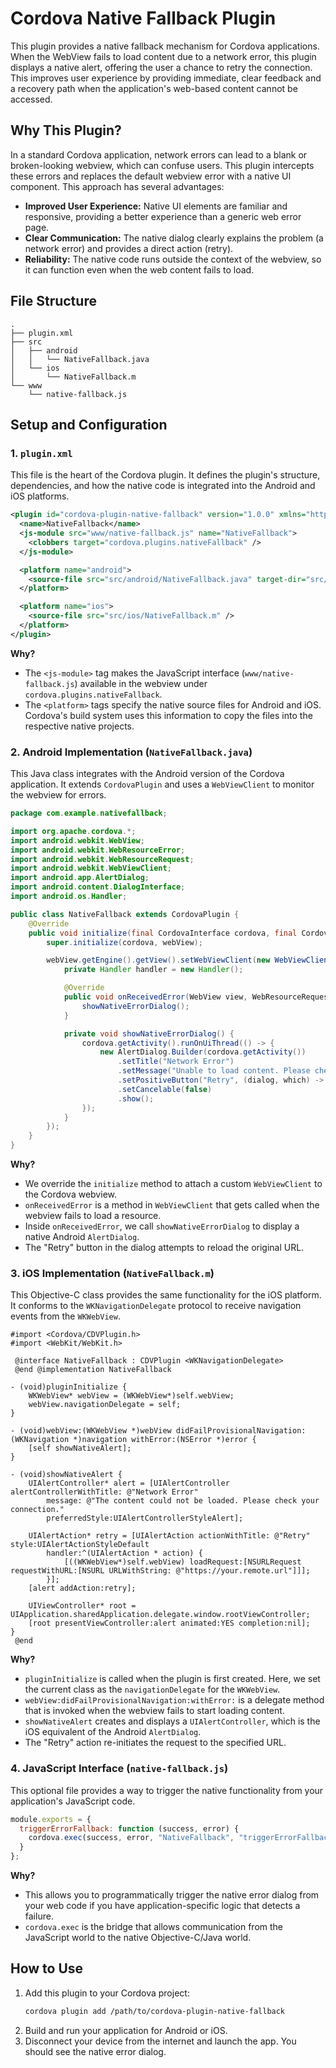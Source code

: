 # Cordova Native Fallback Plugin

This plugin provides a native fallback mechanism for Cordova applications. When the WebView fails to load content due to a network error, this plugin displays a native alert, offering the user a chance to retry the connection. This improves user experience by providing immediate, clear feedback and a recovery path when the application's web-based content cannot be accessed.

## Why This Plugin?

In a standard Cordova application, network errors can lead to a blank or broken-looking webview, which can confuse users. This plugin intercepts these errors and replaces the default webview error with a native UI component. This approach has several advantages:

*   **Improved User Experience:** Native UI elements are familiar and responsive, providing a better experience than a generic web error page.
*   **Clear Communication:** The native dialog clearly explains the problem (a network error) and provides a direct action (retry).
*   **Reliability:** The native code runs outside the context of the webview, so it can function even when the web content fails to load.

## File Structure

```
.
├── plugin.xml
├── src
│   ├── android
│   │   └── NativeFallback.java
│   └── ios
│       └── NativeFallback.m
└── www
    └── native-fallback.js
```

## Setup and Configuration

### 1. `plugin.xml`

This file is the heart of the Cordova plugin. It defines the plugin's structure, dependencies, and how the native code is integrated into the Android and iOS platforms.

```xml
<plugin id="cordova-plugin-native-fallback" version="1.0.0" xmlns="http://apache.org/cordova/ns/plugins/1.0">
  <name>NativeFallback</name>
  <js-module src="www/native-fallback.js" name="NativeFallback">
    <clobbers target="cordova.plugins.nativeFallback" />
  </js-module>

  <platform name="android">
    <source-file src="src/android/NativeFallback.java" target-dir="src/com/example/nativefallback" />
  </platform>

  <platform name="ios">
    <source-file src="src/ios/NativeFallback.m" />
  </platform>
</plugin>
```

**Why?**

*   The `<js-module>` tag makes the JavaScript interface (`www/native-fallback.js`) available in the webview under `cordova.plugins.nativeFallback`.
*   The `<platform>` tags specify the native source files for Android and iOS. Cordova's build system uses this information to copy the files into the respective native projects.

### 2. Android Implementation (`NativeFallback.java`)

This Java class integrates with the Android version of the Cordova application. It extends `CordovaPlugin` and uses a `WebViewClient` to monitor the webview for errors.

```java
package com.example.nativefallback;

import org.apache.cordova.*;
import android.webkit.WebView;
import android.webkit.WebResourceError;
import android.webkit.WebResourceRequest;
import android.webkit.WebViewClient;
import android.app.AlertDialog;
import android.content.DialogInterface;
import android.os.Handler;

public class NativeFallback extends CordovaPlugin {
    @Override
    public void initialize(final CordovaInterface cordova, final CordovaWebView webView) {
        super.initialize(cordova, webView);

        webView.getEngine().getView().setWebViewClient(new WebViewClient() {
            private Handler handler = new Handler();

            @Override
            public void onReceivedError(WebView view, WebResourceRequest request, WebResourceError error) {
                showNativeErrorDialog();
            }

            private void showNativeErrorDialog() {
                cordova.getActivity().runOnUiThread(() -> {
                    new AlertDialog.Builder(cordova.getActivity())
                        .setTitle("Network Error")
                        .setMessage("Unable to load content. Please check your connection.")
                        .setPositiveButton("Retry", (dialog, which) -> webView.loadUrl("https://your.remote.url"))
                        .setCancelable(false)
                        .show();
                });
            }
        });
    }
}
```

**Why?**

*   We override the `initialize` method to attach a custom `WebViewClient` to the Cordova webview.
*   `onReceivedError` is a method in `WebViewClient` that gets called when the webview fails to load a resource.
*   Inside `onReceivedError`, we call `showNativeErrorDialog` to display a native Android `AlertDialog`.
*   The "Retry" button in the dialog attempts to reload the original URL.

### 3. iOS Implementation (`NativeFallback.m`)

This Objective-C class provides the same functionality for the iOS platform. It conforms to the `WKNavigationDelegate` protocol to receive navigation events from the `WKWebView`.

```objc
#import <Cordova/CDVPlugin.h>
#import <WebKit/WebKit.h>

 @interface NativeFallback : CDVPlugin <WKNavigationDelegate>
 @end @implementation NativeFallback

- (void)pluginInitialize {
    WKWebView* webView = (WKWebView*)self.webView;
    webView.navigationDelegate = self;
}

- (void)webView:(WKWebView *)webView didFailProvisionalNavigation:(WKNavigation *)navigation withError:(NSError *)error {
    [self showNativeAlert];
}

- (void)showNativeAlert {
    UIAlertController* alert = [UIAlertController alertControllerWithTitle: @"Network Error"
        message: @"The content could not be loaded. Please check your connection."
        preferredStyle:UIAlertControllerStyleAlert];

    UIAlertAction* retry = [UIAlertAction actionWithTitle: @"Retry" style:UIAlertActionStyleDefault
        handler:^(UIAlertAction * action) {
            [((WKWebView*)self.webView) loadRequest:[NSURLRequest requestWithURL:[NSURL URLWithString: @"https://your.remote.url"]]];
        }];
    [alert addAction:retry];

    UIViewController* root = UIApplication.sharedApplication.delegate.window.rootViewController;
    [root presentViewController:alert animated:YES completion:nil];
}
 @end
```

**Why?**

*   `pluginInitialize` is called when the plugin is first created. Here, we set the current class as the `navigationDelegate` for the `WKWebView`.
*   `webView:didFailProvisionalNavigation:withError:` is a delegate method that is invoked when the webview fails to start loading content.
*   `showNativeAlert` creates and displays a `UIAlertController`, which is the iOS equivalent of the Android `AlertDialog`.
*   The "Retry" action re-initiates the request to the specified URL.

### 4. JavaScript Interface (`native-fallback.js`)

This optional file provides a way to trigger the native functionality from your application's JavaScript code.

```javascript
module.exports = {
  triggerErrorFallback: function (success, error) {
    cordova.exec(success, error, "NativeFallback", "triggerErrorFallback", []);
  }
};
```

**Why?**

*   This allows you to programmatically trigger the native error dialog from your web code if you have application-specific logic that detects a failure.
*   `cordova.exec` is the bridge that allows communication from the JavaScript world to the native Objective-C/Java world.

## How to Use

1.  Add this plugin to your Cordova project:
    ```bash
    cordova plugin add /path/to/cordova-plugin-native-fallback
    ```
2.  Build and run your application for Android or iOS.
3.  Disconnect your device from the internet and launch the app. You should see the native error dialog.

